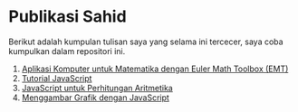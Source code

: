 # Publikasi Sahid
Berikut adalah kumpulan tulisan saya yang selama ini tercecer, saya coba kumpulkan dalam repositori ini.
1. [Aplikasi Komputer untuk Matematika dengan Euler Math Toolbox (EMT)](CetakAplikom.pdf)
2. [Tutorial JavaScript](TutorialJavaScript.html)
3. [JavaScript untuk Perhitungan Aritmetika](JavaScript4Arithmetic.html)
4. [Menggambar Grafik dengan JavaScript](JS4Grafik.html)
